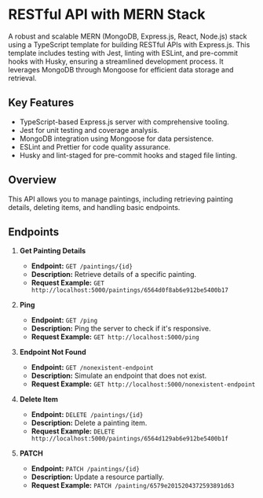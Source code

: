 # RESTful API with MERN Stack

A robust and scalable MERN (MongoDB, Express.js, React, Node.js) stack using a TypeScript template for building RESTful APIs with Express.js. This template includes testing with Jest, linting with ESLint, and pre-commit hooks with Husky, ensuring a streamlined development process. It leverages MongoDB through Mongoose for efficient data storage and retrieval.

## Key Features

- TypeScript-based Express.js server with comprehensive tooling.
- Jest for unit testing and coverage analysis.
- MongoDB integration using Mongoose for data persistence.
- ESLint and Prettier for code quality assurance.
- Husky and lint-staged for pre-commit hooks and staged file linting.

## Overview

This API allows you to manage paintings, including retrieving painting details, deleting items, and handling basic endpoints.

## Endpoints

1. **Get Painting Details**

   - **Endpoint:** `GET /paintings/{id}`
   - **Description:** Retrieve details of a specific painting.
   - **Request Example:** `GET http://localhost:5000/paintings/6564d0f8ab6e912be5400b17`

2. **Ping**

   - **Endpoint:** `GET /ping`
   - **Description:** Ping the server to check if it's responsive.
   - **Request Example:** `GET http://localhost:5000/ping`

3. **Endpoint Not Found**

   - **Endpoint:** `GET /nonexistent-endpoint`
   - **Description:** Simulate an endpoint that does not exist.
   - **Request Example:** `GET http://localhost:5000/nonexistent-endpoint`

4. **Delete Item**

   - **Endpoint:** `DELETE /paintings/{id}`
   - **Description:** Delete a painting item.
   - **Request Example:** `DELETE http://localhost:5000/paintings/6564d129ab6e912be5400b1f`

5. **PATCH**
   - **Endpoint:** `PATCH /paintings/{id}`
   - **Description:** Update a resource partially.
   - **Request Example:** `PATCH /painting/6579e2015204372593891d63`

